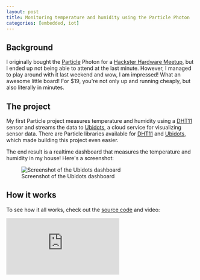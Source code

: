 ```yaml
---
layout: post
title: Monitoring temperature and humidity using the Particle Photon
categories: [embedded, iot]
---
```


## Background

I originally bought the [Particle](https://www.particle.io/) Photon for a [Hackster Hardware Meetup](http://www.meetup.com/Hackster-Hardware-Meetup-SJC/events/230482582/), but I ended up not being able to attend at the last minute. However, I managed to play around with it last weekend and wow, I am impressed! What an awesome little board! For $19, you're not only up and running cheaply, but also literally in minutes.

## The project

My first Particle project measures temperature and humidity using a [DHT11](https://www.adafruit.com/product/386) sensor and streams the data to [Ubidots](http://ubidots.com/), a cloud service for visualizing sensor data. There are Particle libraries available for [DHT11](https://github.com/russgrue/Adafruit_DHT_Library) and [Ubidots](https://github.com/ubidots/ubidots-particle), which made building this project even easier.

The end result is a realtime dashboard that measures the temperature and humidity in my house! Here's a screenshot:

<figure class="figure">
  <img class="figure-img img-fluid border rounded" src="https://raw.githubusercontent.com/estherjk/particle-weather-station/master/img/ubidots.png" alt="Screenshot of the Ubidots dashboard">
  <figcaption class="figure-caption text-center">Screenshot of the Ubidots dashboard</figcaption>
</figure>

## How it works

To see how it all works, check out the [source code](https://github.com/estherjk/particle-weather-station) and video:

<div class="mb-3">
  <div class="embed-responsive embed-responsive-16by9">
    <iframe class="embed-responsive-item" src="https://www.youtube.com/embed/XKxeXtfn4MM" frameborder="0" allowfullscreen=""></iframe>
  </div>
</div>

